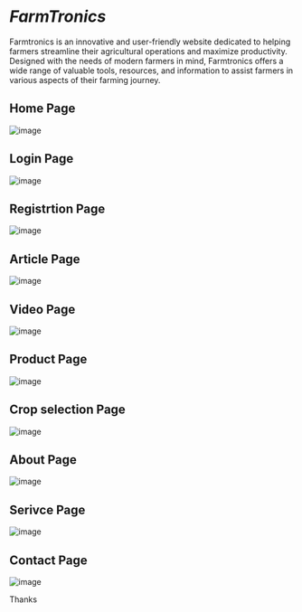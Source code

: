 # ***FarmTronics***
Farmtronics is an innovative and user-friendly website dedicated to helping farmers streamline their agricultural operations and maximize productivity. Designed with the needs of modern farmers in mind, Farmtronics offers a wide range of valuable tools, resources, and information to assist farmers in various aspects of their farming journey.
## Home Page
![image](https://github.com/0203nilesh/FarmTronics/assets/95562518/69f466e2-3ea5-437f-9c2e-6ac91c2f2e2f)

## Login Page
![image](https://github.com/0203nilesh/FarmTronics/assets/95562518/9ae73aba-a321-462d-a699-3acc2c0bcc3a)

## Registrtion Page
![image](https://github.com/0203nilesh/FarmTronics/assets/95562518/4df403b9-be75-4502-ae26-09bc56dc5a1e)

## Article Page
![image](https://github.com/0203nilesh/FarmTronics/assets/95562518/f4958ce0-4b34-4057-8627-7a6b1f291dac)

## Video Page
![image](https://github.com/0203nilesh/FarmTronics/assets/95562518/46800465-58aa-4158-b63c-6b4fbe1b5310)

## Product Page
![image](https://github.com/0203nilesh/FarmTronics/assets/95562518/004cb111-06df-4a03-b866-41e1765c30dd)

## Crop selection Page
![image](https://github.com/0203nilesh/FarmTronics/assets/95562518/d0a93a50-9027-4e89-b9f6-ebb9861091c9)

## About Page
![image](https://github.com/0203nilesh/FarmTronics/assets/95562518/ef890c52-a880-4cf3-8d18-c2c6be3774f4)

## Serivce Page
![image](https://github.com/0203nilesh/FarmTronics/assets/95562518/98bca286-b15d-4fd4-8792-ffac5ef05988)

## Contact Page
![image](https://github.com/0203nilesh/FarmTronics/assets/95562518/3d6fa139-0468-4cc8-8e49-f97549379f82)

Thanks

